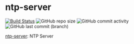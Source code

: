 # ntp-server

[![Build Status](https://drone.theautomation.nl/api/badges/theautomation/rtsp-server/status.svg)](https://drone.theautomation.nl/theautomation/ntp-server)
![GitHub repo size](https://img.shields.io/github/repo-size/theautomation/ntp-server?logo=Github)
![GitHub commit activity](https://img.shields.io/github/commit-activity/y/theautomation/ntp-server?logo=github)
![GitHub last commit (branch)](https://img.shields.io/github/last-commit/theautomation/ntp-server/main?logo=github)

[ntp-server](https://hub.docker.com/r/cturra/ntp): NTP Server
